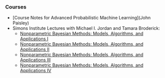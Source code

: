 


### Courses
- [Course Notes for Advanced Probabilistic Machine Learning](John Paisley)
- Simons Institute Lectures with Michael I. Jordan and Tamara Broderick:
	- [Nonparametric Bayesian Methods: Models, Algorithms, and Applications I
](https://www.youtube.com/watch?v=I7bgrZjoRhM)
	- [Nonparametric Bayesian Methods: Models, Algorithms, and Applications II
](https://www.youtube.com/watch?v=yfLoxwjCGNY)
	- [Nonparametric Bayesian Methods: Models, Algorithms, and Applications III
](https://www.youtube.com/watch?v=2H2n4iUYpZE)
	- [Nonparametric Bayesian Methods: Models, Algorithms, and Applications IV
](https://www.youtube.com/watch?v=EUUyQbtUXR0)
